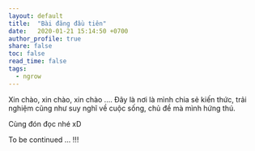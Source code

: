 ```yaml
---
layout: default
title:  "Bài đăng đầu tiên"
date:   2020-01-21 15:14:50 +0700
author_profile: true
share: false
toc: false
read_time: false
tags:
  - ngrow
---
```


Xin chào, xin chào, xin chào ....
Đây là nơi là mình chia sẻ kiến thức, trải nghiệm cũng như suy nghĩ về cuộc sống, chủ đề mà mình hứng thú.

Cùng đón đọc nhé xD


To be continued ... !!!